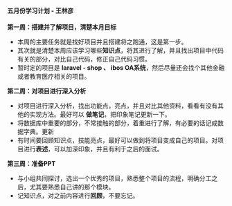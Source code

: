 #### 五月份学习计划 - 王林彦

**第一周：搭建并了解项目，清楚本月目标**

- 本周的主要任务就是找好项目并且搭建将之跑通，这是第一步。
- 其次就是清楚本周应该学习哪些**知识点**，将其进行了解，并且找出项目中代码有关的部分，对比自己代码，修正自己代码习惯。
- 暂时定的项目是 **laravel - shop  、 ibos OA系统**，然后尽量还会找个其他金融或者教育医疗相关的项目。

**第二周：对项目进行深入分析**

- 对项目进行深入分析，找出功能点，亮点，并且对比其他资料，看看有没有其他的实现方法。最好可以 **做笔记**，把印象笔记更新一下。
- 将数据库中重要的部分，不常接触的部分，着重进行了解，有必要的话记成数据字典。更新[](https://www.showdoc.cc/)
- 有时间要回顾知识点，技能亮点，最好可以做到将项目变成自己的项目。对项目进行**表述**，可以加深印象，并且有利于之后的面试。

**第三周：准备PPT**

- 与小组共同探讨，选出一个优秀的项目，熟悉整个项目的流程，明确分工之后，尤其要熟悉自己讲的那个模块。
- 记知识点，对之前内容进行**回顾**，不要忘记。